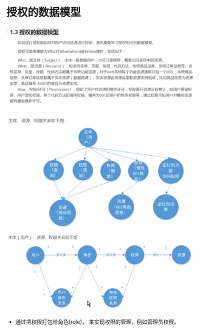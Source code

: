 # 授权的数据模型

![](../.gitbook/assets/image%20%28273%29.png)

![](../.gitbook/assets/image%20%28276%29.png)

![](../.gitbook/assets/image%20%28275%29.png)

* 通过把权限打包给角色\(role\)， 来实现权限的管理，例如管理员权限。

